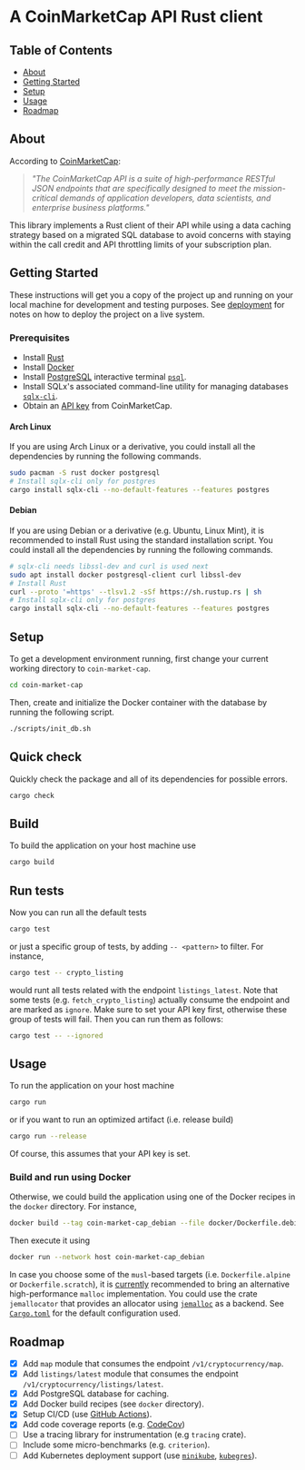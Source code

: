 # A CoinMarketCap API Rust client 

## Table of Contents

- [About](#about)
- [Getting Started](#getting_started)
- [Setup](#setup)
- [Usage](#usage)
- [Roadmap](#roadmap)

## About <a name = "about"></a>

According to [CoinMarketCap](https://coinmarketcap.com/api/documentation/v1/#section/Introduction):

>*"The CoinMarketCap API is a suite of high-performance RESTful JSON endpoints that are specifically
designed to meet the mission-critical demands of application developers, data scientists, and
enterprise business platforms."*

This library implements a Rust client of their API while using a data caching strategy based on a
migrated SQL database to avoid concerns with staying within the call credit and API throttling limits
of your subscription plan.

## Getting Started <a name = "getting_started"></a>

These instructions will get you a copy of the project up and running on your local machine for
development and testing purposes. See [deployment](../README.md#deployment) for notes on how to
deploy the project on a live system.

### Prerequisites

- Install [Rust](https://www.rust-lang.org/tools/install)
- Install [Docker](https://docs.docker.com/get-docker/)
- Install [PostgreSQL](https://www.postgresql.org/download/) interactive terminal
  [`psql`](https://www.postgresql.org/docs/current/app-psql.html).
- Install SQLx's associated command-line utility for managing databases
  [`sqlx-cli`](https://crates.io/crates/sqlx-cli).
- Obtain an [API key](https://coinmarketcap.com/api/documentation/v1/#section/Quick-Start-Guide)
  from CoinMarketCap.

#### Arch Linux
If you are using Arch Linux or a derivative, you could install all the dependencies by running the
following commands.
```sh
sudo pacman -S rust docker postgresql
# Install sqlx-cli only for postgres
cargo install sqlx-cli --no-default-features --features postgres
```

#### Debian
If you are using Debian or a derivative (e.g. Ubuntu, Linux Mint), it is recommended to install Rust
using the standard installation script. You could install all the dependencies by running the
following commands.
```sh
# sqlx-cli needs libssl-dev and curl is used next
sudo apt install docker postgresql-client curl libssl-dev
# Install Rust
curl --proto '=https' --tlsv1.2 -sSf https://sh.rustup.rs | sh
# Install sqlx-cli only for postgres
cargo install sqlx-cli --no-default-features --features postgres
```

## Setup <a name = "setup"></a>

To get a development environment running, first change your current working directory to
`coin-market-cap`.

```sh
cd coin-market-cap
```

Then, create and initialize the Docker container with the database by running the following script.

```sh
./scripts/init_db.sh
```

## Quick check

Quickly check the package and all of its dependencies for possible errors.
```sh
cargo check
```

## Build

To build the application on your host machine use

```sh
cargo build
```

## Run tests

Now you can run all the default tests

```sh
cargo test
```
or just a specific group of tests, by adding `-- <pattern>` to filter. For instance,

```sh
cargo test -- crypto_listing
```
would runt all tests related with the endpoint `listings_latest`. Note that some tests (e.g.
`fetch_crypto_listing`) actually consume the endpoint and are marked as `ignore`. Make sure to set
your API key first, otherwise these group of tests will fail. Then you can run them as follows:
 ```sh
cargo test -- --ignored
```

## Usage <a name = "usage"></a>

To run the application on your host machine

```sh
cargo run
```
or if you want to run an optimized artifact (i.e. release build)
```sh
cargo run --release
```
Of course, this assumes that your API key is set.

### Build and run using Docker <a name = "using_docker"></a>

Otherwise, we could build the application using one of the Docker recipes in the `docker` directory.
For instance, 
```sh
docker build --tag coin-market-cap_debian --file docker/Dockerfile.debian .
```
Then execute it using

```sh
docker run --network host coin-market-cap_debian
```
In case you choose some of the `musl`-based targets (i.e. `Dockerfile.alpine` or `Dockerfile.scratch`),
it is [currently](https://github.com/richfelker/mallocng-draft)
recommended to bring an alternative high-performance `malloc` implementation. You could use the
crate `jemallocator` that provides an allocator using [`jemalloc`](http://jemalloc.net) as a backend.
See [`Cargo.toml`](./Cargo.toml) for the default configuration used.


## Roadmap <a name = "roadmap"></a>

- [x] Add `map` module that consumes the endpoint `/v1/cryptocurrency/map`.
- [x] Add `listings/latest` module that consumes the endpoint `/v1/cryptocurrency/listings/latest`.
- [x] Add PostgreSQL database for caching.
- [x] Add Docker build recipes (see `docker` directory).
- [x] Setup CI/CD (use [GitHub Actions](https://github.com/actions-rs)).
- [x] Add code coverage reports (e.g. [CodeCov](https://codecov.io/))
- [ ] Use a tracing library for instrumentation (e.g `tracing` crate).
- [ ] Include some micro-benchmarks (e.g. `criterion`).
- [ ] Add Kubernetes deployment support (use [`minikube`](https://minikube.sigs.k8s.io/docs/),
    [`kubegres`](https://www.kubegres.io/doc/getting-started.html)).